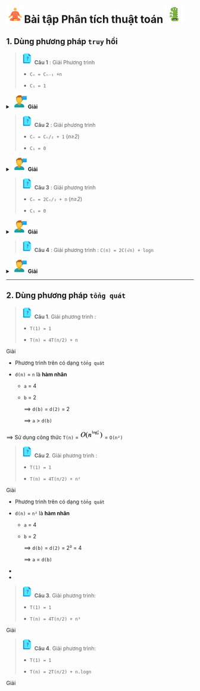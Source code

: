 # ![icons8gurupng](https://raw.githubusercontent.com/Zenfection/Image/master/2021/03/21-18-12-52-icons8-guru.png)Bài tập Phân tích thuật toán ![icons8-1_cute.png](https://raw.githubusercontent.com/Zenfection/Image/master/2021/05/10-13-18-59-icons8-1_cute.png)

## 1. Dùng phương pháp `truy` hồi

>  ![icons8-questions.png](https://raw.githubusercontent.com/Zenfection/Image/master/2021/05/11-10-40-27-icons8-questions.png) **Câu 1**  : Giải Phương trình 
> 
> - `Cₙ = Cₙ₋₁ +n` 
> 
> - `C₁ = 1`

<details>
<summary><b><img src="https://raw.githubusercontent.com/Zenfection/Image/master/2021/03/08-16-44-05-icons8-consultation.png" width ="40"> Giải</b></summary>

<br>

`Cₙ = Cₙ₋₁ + n` 

      `= Cₙ₋₂ + (n-1) + n` 

      `= Cₙ₋₃ + (n-2) + (n-1) + n`    

....

      `= C₁ + 2 +...+ (n-2) + (n-1) + n`

      `= 1 + 2+...+(n-1)+n`

      `= n(n+1)/2`

      `= n²/2`

==> `O(n) = n²/2`

---

</details>

> ![icons8questionspng](https://raw.githubusercontent.com/Zenfection/Image/master/2021/05/11-10-40-27-icons8-questions.png) **Câu 2** : Giải phương trình
> 
> - `Cₙ = Cₙ/₂ + 1` (*n≥2*)
> 
> - `C₁ = 0`

<details>
<summary><b><img src="https://raw.githubusercontent.com/Zenfection/Image/master/2021/03/08-16-44-05-icons8-consultation.png" width ="40"> Giải</b></summary>

<br>

Đặt `n = 2ᵏ`

`C(2ᵏ) = C(2ᵏ⁻¹) + 1`

            `= C(ᵏ⁻²) + 2`  

            `= C(ᵏ⁻³) + 3`

...

`Cₙ = k = logn`

`Cₙ ≈ logn`

==> `O(n) = logn`

---

</details>

> ![icons8questionspng](https://raw.githubusercontent.com/Zenfection/Image/master/2021/05/11-10-40-27-icons8-questions.png) **Câu 3** : Giải phương trình
> 
> - `Cₙ = 2Cₙ/₂ + n` (*n≥2*)
> 
> - `C₁ = 0`

<details>
<summary><b><img src="https://raw.githubusercontent.com/Zenfection/Image/master/2021/03/08-16-44-05-icons8-consultation.png" width ="40"> Giải</b></summary>

<br>

Đặt `n = 2ᵏ`

`C(2ᵏ)    = 2C(2ᵏ⁻¹) + 2ᵏ`

`C(2ᵏ)/2ᵏ = 2C(2ᵏ⁻¹) + 2ᵏ`

                  `= C(2ᵏ⁻¹)/2ᵏ⁻¹ + 1`

                  `= C(2ᵏ⁻²)/2ᵏ⁻² + 2`

...

                  `= k`

==> `C(2ᵏ) = k.2ᵏ`

==> `Cₙ = nlogn`

==> `O(n) = nlogn`

---

</details>

> ![icons8questionspng](https://raw.githubusercontent.com/Zenfection/Image/master/2021/05/11-10-40-27-icons8-questions.png) **Câu 4** : Giải phương trình : `C(n) = 2C(√n) + logn`

<details>
<summary><b><img src="https://raw.githubusercontent.com/Zenfection/Image/master/2021/03/08-16-44-05-icons8-consultation.png" width ="40"> Giải</b></summary>

<br>

Đặt `k = logn` ==> `n = 2ᵏ`

`C(2ᵏ) = 2(2ᵏ/²) + k`

Đặt `S(k) = C(2ᵏ)`

`S(k) = 2S(k/2) + k`  

          `= k.logk`

`C(n) = logn.log(logn)`

==> `O(n) = logn.log(logn)`

---

</details>

---

## 2. Dùng phương pháp `tổng quát`

> ![icons8questionspng](https://raw.githubusercontent.com/Zenfection/Image/master/2021/05/11-10-40-27-icons8-questions.png) **Câu 1**. Giải phương trình : 
> 
> - `T(1) = 1`
> 
> - `T(n) = 4T(n/2) + n`

Giải

- Phương trình trên có dạng `tổng quát`

- `d(n)` = `n` là **hàm nhân**
  
  - `a` = 4
  
  - `b` = 2 
    
    ==> `d(b)` =  `d(2)` = 2 
    
    ==> `a` > `d(b)`

==> Sử dụng công thức `T(n)` = <img title="" src="https://raw.githubusercontent.com/Zenfection/Image/master/2021/05/11-11-44-45-Screen%20Shot%202021-05-11%20at%2011.44.37.png" alt="Screen Shot 20210511 at 114437png" width="62"> = `O(n²)`

> ![icons8questionspng](https://raw.githubusercontent.com/Zenfection/Image/master/2021/05/11-10-40-27-icons8-questions.png) **Câu 2**. Giải phương trình : 
> 
> - `T(1) = 1`
> 
> - `T(n) = 4T(n/2) + n²`

Giải

- Phương trình trên có dạng `tổng quát`

- `d(n)` = `n²` là **hàm nhân**
  
  - `a` = 4
  
  - `b` = 2
    
    ==> `d(b)` = `d(2)` = 2² = 4
    
    ==> `a` = `d(b)` 

- 
- 
  
  

> ![icons8questionspng](https://raw.githubusercontent.com/Zenfection/Image/master/2021/05/11-10-40-27-icons8-questions.png) **Câu 3**. Giải phương trình:
> 
> - `T(1) = 1`
> 
> - `T(n) = 4T(n/2) + n³`

Giải

> ![icons8questionspng](https://raw.githubusercontent.com/Zenfection/Image/master/2021/05/11-10-40-27-icons8-questions.png) **Câu 4**. Giải phương trình:
> 
> - `T(1) = 1`
> 
> - `T(n) = 2T(n/2) + n.logn`

Giải